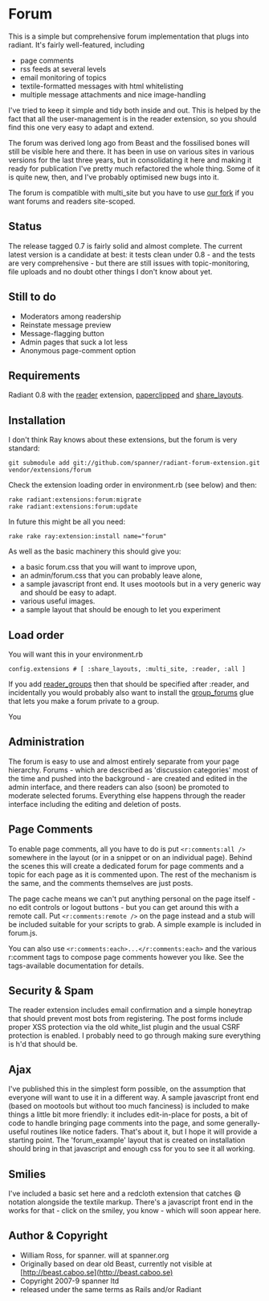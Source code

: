 # Forum

This is a simple but comprehensive forum implementation that plugs into radiant. It's fairly well-featured, including 

* page comments
* rss feeds at several levels
* email monitoring of topics
* textile-formatted messages with html whitelisting
* multiple message attachments and nice image-handling

I've tried to keep it simple and tidy both inside and out. This is helped by the fact that all the user-management is in the reader extension, so you should find this one very easy to adapt and extend. 

The forum was derived long ago from Beast and the fossilised bones will still be visible here and there. It has been in use on various sites in various versions for the last three years, but in consolidating it here and making it ready for publication I've pretty much refactored the whole thing. Some of it is quite new, then, and I've probably optimised new bugs into it. 

The forum is compatible with multi_site but you have to use [our fork](https://github.com/spanner/radiant-multi-site-extension) if you want forums and readers site-scoped.

## Status

The release tagged 0.7 is fairly solid and almost complete. The current latest version is a candidate at best: it tests clean under 0.8 - and the tests are very comprehensive - but there are still issues with topic-monitoring, file uploads and no doubt other things I don't know about yet.

## Still to do

* Moderators among readership
* Reinstate message preview
* Message-flagging button
* Admin pages that suck a lot less
* Anonymous page-comment option

## Requirements

Radiant 0.8 with the [reader](http://github.com/spanner/radiant-reader-extension) extension, [paperclipped](https://github.com/kbingman/paperclipped/tree) and [share_layouts](https://github.com/radiant/radiant-share-layouts-extension/tree).

## Installation

I don't think Ray knows about these extensions, but the forum is very standard:

	git submodule add git://github.com/spanner/radiant-forum-extension.git vendor/extensions/forum

Check the extension loading order in environment.rb (see below) and then:

	rake radiant:extensions:forum:migrate
	rake radiant:extensions:forum:update

In future this might be all you need:

	rake rake ray:extension:install name="forum"

As well as the basic machinery this should give you:

* a basic forum.css that you will want to improve upon,
* an admin/forum.css that you can probably leave alone, 
* a sample javascript front end. It uses mootools but in a very generic way and should be easy to adapt.
* various useful images.
* a sample layout that should be enough to let you experiment

## Load order

You will want this in your environment.rb

	config.extensions # [ :share_layouts, :multi_site, :reader, :all ] 
	
If you add [reader_groups](http://github.com/spanner/radiant-reader_groups-extension) then that should be specified after :reader, and incidentally you would probably also want to install the [group_forums](http://github.com/spanner/radiant-group_forums-extension) glue that lets you make a forum private to a group.

You

## Administration

The forum is easy to use and almost entirely separate from your page hierarchy. Forums - which are described as 'discussion categories' most of the time and pushed into the background - are created and edited in the admin interface, and there readers can also (soon) be promoted to moderate selected forums. Everything else happens through the reader interface including the editing and deletion of posts.

## Page Comments

To enable page comments, all you have to do is put `<r:comments:all />` somewhere in the layout (or in a snippet or on an individual page). Behind the scenes this will create a dedicated forum for page comments and a topic for each page as it is commented upon. The rest of the mechanism is the same, and the comments themselves are just posts. 

The page cache means we can't put anything personal on the page itself - no edit controls or logout buttons - but you can get around this with a remote call. Put `<r:comments:remote />` on the page instead and a stub will be included suitable for your scripts to grab. A simple example is included in forum.js.

You can also use `<r:comments:each>...</r:comments:each>` and the various r:comment tags to compose page comments however you like. See the tags-available documentation for details.

## Security & Spam

The reader extension includes email confirmation and a simple honeytrap that should prevent most bots from registering. The post forms include proper XSS protection via the old white_list plugin and the usual CSRF protection is enabled. I probably need to go through making sure everything is h'd that should be.

## Ajax

I've published this in the simplest form possible, on the assumption that everyone will want to use it in a different way. A sample javascript front end (based on mootools but without too much fanciness) is included to make things a little bit more friendly: it includes edit-in-place for posts, a bit of code to handle bringing page comments into the page, and some generally-useful routines like notice faders. That's about it, but I hope it will provide a starting point. The 'forum_example' layout that is created on installation should bring in that javascript and enough css for you to see it all working.

## Smilies

I've included a basic set here and a redcloth extension that catches :smile: notation alongside the textile markup. There's a javascript front end in the works for that - click on the smiley, you know - which will soon appear here.

## Author & Copyright

* William Ross, for spanner. will at spanner.org
* Originally based on dear old Beast, currently not visible at [http://beast.caboo.se](http://beast.caboo.se)
* Copyright 2007-9 spanner ltd
* released under the same terms as Rails and/or Radiant
